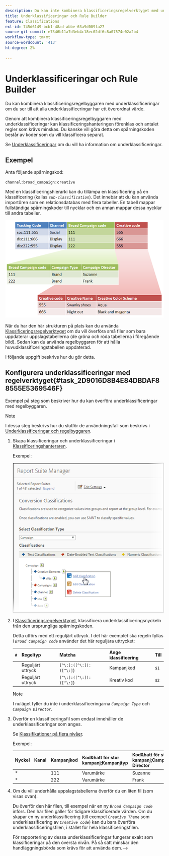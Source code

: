 ```yaml
---
description: Du kan inte kombinera klassificeringsregelverktyget med underklassificeringar.
title: Underklassificeringar och Rule Builder
feature: Classifications
exl-id: 745d6149-bcb1-48ad-abbe-63a9d009fa27
source-git-commit: e7346b11a7d3eb4c18ec02df6c8a07574e02a2b4
workflow-type: tm+mt
source-wordcount: '413'
ht-degree: 2%

---
```


# Underklassificeringar och Rule Builder

Du kan kombinera klassificeringsregelbyggaren med underklassificeringar om du ser till att alla underklassificeringar har ett överordnat värde.

Genom att kombinera klassificeringsregelbyggaren med underklassificeringar kan klassificeringshanteringen förenklas och antalet regler som krävs minskas. Du kanske vill göra detta om spårningskoden består av koder som du vill klassificera separat.

Se [Underklassificeringar](/help/components/classifications/c-sub-classifications.md) om du vill ha information om underklassificeringar.

## Exempel

Anta följande spårningskod:

`channel:broad_campaign:creative`

Med en klassificeringshierarki kan du tillämpa en klassificering på en klassificering (kallas *`sub-classification`*). Det innebär att du kan använda importören som en relationsdatabas med flera tabeller. En tabell mappar fullständiga spårningskoder till nycklar och en annan mappar dessa nycklar till andra tabeller.

![](assets/sub_class_table.png)

När du har den här strukturen på plats kan du använda [Klassificeringsregelverktyget](/help/components/classifications/crb/classification-rule-builder.md) om du vill överföra små filer som bara uppdaterar uppslagstabellerna (de gröna och röda tabellerna i föregående bild). Sedan kan du använda regelbyggaren för att hålla huvudklassificeringstabellen uppdaterad.

I följande uppgift beskrivs hur du gör detta.

## Konfigurera underklassificeringar med regelverktyget{#task_2D9016D8B4E84DBDAF88555E5369546F}

Exempel på steg som beskriver hur du kan överföra underklassificeringar med regelbyggaren.

>[!NOTE]
>
>I dessa steg beskrivs hur du slutför de användningsfall som beskrivs i [Underklassificeringar och regelbyggaren](/help/components/classifications/crb/sub-classification-rule-builder.md).

1. Skapa klassificeringar och underklassificeringar i [Klassificeringshanteraren](https://experienceleague.adobe.com/docs/analytics/components/classifications/c-classifications.html).

   Exempel:

   ![Steginformation](/help/admin/admin/assets/sub_class_create.png)

1. I [Klassificeringsregelverktyget](/help/components/classifications/crb/classification-rule-builder.md), klassificera underklassificeringsnyckeln från den ursprungliga spårningskoden.

   Detta utförs med ett reguljärt uttryck. I det här exemplet ska regeln fyllas i *`Broad Campaign code`* använder det här reguljära uttrycket:

   | `#` | Regeltyp | Matcha | Ange klassificering | Till |
   |---|---|---|---|---|
   |  | Reguljärt uttryck | `[^\:]:([^\:]):([^\:]`) | Kampanjkod | `$1` |
   |  | Reguljärt uttryck | `[^\:]:([^\:]):([^\:]`) | Kreativ kod | `$2` |

   >[!NOTE]
   >
   >I nuläget fyller du inte i underklassificeringarna *`Campaign Type`* och *`Campaign Director`*.

1. Överför en klassificeringsfil som endast innehåller de underklassificeringar som anges.

   Se [Klassifikationer på flera nivåer](/help/components/classifications/c-sub-classifications.md).

   Exempel:

   | Nyckel | Kanal | Kampanjkod | Kod&amp;hatt för stor kampanj;Kampanjtyp | Kod&amp;hatt för stor kampanj;Campaign Director | ... |
   |---|---|---|---|---|---|
   | &#42; |  | 111 | Varumärke | Suzanne |  |
   | &#42; |  | 222 | Varumärke | Frank |  |

1. Om du vill underhålla uppslagstabellerna överför du en liten fil (som visas ovan).

   Du överför den här filen, till exempel när en ny *`Broad Campaign code`* införs. Den här filen gäller för tidigare klassificerade värden. Om du skapar en ny underklassificering (till exempel *`Creative Theme`* som underklassificering av *`Creative code`*) kan du bara överföra underklassificeringsfilen, i stället för hela klassificeringsfilen.

   För rapportering av dessa underklassificeringar fungerar exakt som klassificeringar på den översta nivån. På så sätt minskar den handläggningsbörda som krävs för att använda dem.—>
